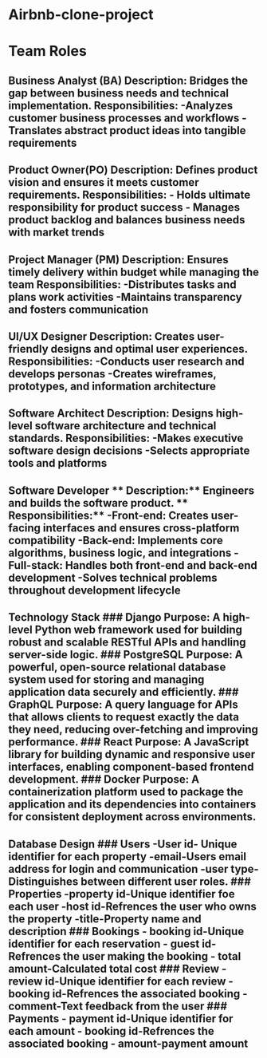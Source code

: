 # Airbnb-clone-project
# Team Roles
## Business Analyst (BA)                                                         **Description:**   Bridges the gap between business needs and technical implementation.                                                                  **Responsibilities:**                                                           -Analyzes customer business processes and workflows                             -Translates abstract product ideas into tangible requirements
## Product Owner(PO)                                                              **Description:** Defines product vision and ensures it meets customer requirements.                                                                    **Responsibilities:**                                                           -   Holds ultimate responsibility for product success                          -   Manages product backlog and balances business needs with market trends 
## Project Manager (PM)                                                          **Description:**  Ensures timely delivery within budget while managing the team                                                                             **Responsibilities:**                                                          -Distributes tasks and plans work activities                                    -Maintains transparency and fosters communication
## UI/UX Designer                                                                **Description:**  Creates user-friendly designs and optimal user experiences.                                                                   **Responsibilities:**                                                          -Conducts user research and develops personas                                 -Creates wireframes, prototypes, and information architecture
## Software Architect                                                          **Description:**   Designs high-level software architecture and technical standards.                                                                     **Responsibilities:**                                                         -Makes executive software design decisions                                    -Selects appropriate tools and platforms
## Software Developer                                                          ** Description:** Engineers and builds the software product.                  ** Responsibilities:**                                                        -Front-end: Creates user-facing interfaces and ensures cross-platform compatibility                                                                  -Back-end: Implements core algorithms, business logic, and integrations       -Full-stack: Handles both front-end and back-end development                  -Solves technical problems throughout development lifecycle
## Technology Stack                                                            ### Django                                                                    **Purpose:** A high-level Python web framework used for building robust and scalable RESTful APIs and handling server-side logic.                          ### PostgreSQL                                                                **Purpose:** A powerful, open-source relational database system used for storing and managing application data securely and efficiently.                ### GraphQL                                                                   **Purpose:** A query language for APIs that allows clients to request exactly the data they need, reducing over-fetching and improving performance.  ### React                                                                     **Purpose:** A JavaScript library for building dynamic and responsive user interfaces, enabling component-based frontend development.                     ### Docker                                                                    **Purpose:** A containerization platform used to package the application and its dependencies into containers for consistent deployment across environments.
## Database Design                                                             ### Users                                                                      -User id- Unique identifier for each property                                 -email-Users email address for login and communication                        -user type- Distinguishes between different user roles.                       ### Properties                                                               -property id-Unique identifier foe each user                                  -host id-Refrences the user who owns the property                             -title-Property name and description                                          ### Bookings                                                                  - booking id-Unique identifier for each reservation                           - guest id-Refrences the user making the booking                              - total amount-Calculated total cost                                          ### Review                                                                    - review id-Unique identifier for each review                                 -booking id-Refrences the associated booking                                  -comment-Text feedback from the user                                          ### Payments                                                                  - payment id-Unique identifier for each amount                                - booking id-Refrences the associated booking                                 - amount-payment amount                                                   
